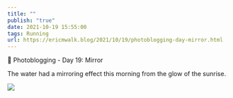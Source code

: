 ```yaml
---
title: ""
publish: "true"
date: 2021-10-19 15:55:00
tags: Running
url: https://ericmwalk.blog/2021/10/19/photoblogging-day-mirror.html
---
```


📸 Photoblogging - Day 19: Mirror

The water had a mirroring effect this morning from the glow of the sunrise.

![](https://ericmwalk.blog/uploads/2021/45664b844d.jpg)